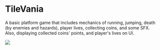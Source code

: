 # TileVania

A basic platform game that includes mechanics of running, jumping, death (by enemies and hazards), player lives, collecting coins, and some SFX. Also, displaying collected coins' points, and player's lives on UI.

![](https://github.com/fsaltunyuva/TileVania/blob/main/TileVania/Images-Gifs/tilevania.gif)
